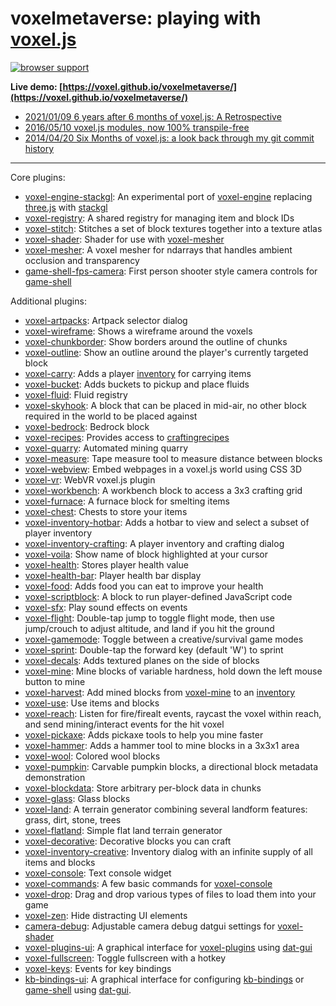 voxelmetaverse: playing with [voxel.js](https://github.com/voxel)
=========

[![browser support](https://ci.testling.com/voxel/voxelmetaverse.png)
](https://ci.testling.com/voxel/voxelmetaverse)


**Live demo: [https://voxel.github.io/voxelmetaverse/](https://voxel.github.io/voxelmetaverse/)**

* [2021/01/09 6 years after 6 months of voxel.js: A Retrospective](https://medium.com/@deathcap1/6-years-after-6-months-of-voxel-js-a-retrospective-1e8a2eadeb0)
* [2016/05/10 voxel.js modules, now 100% transpile-free](https://medium.com/@deathcap1/voxel-js-modules-now-100-transpile-free-f8df34ea74b5)
* [2014/04/20 Six Months of voxel.js: a look back through my git commit history](https://medium.com/@deathcap1/six-months-of-voxel-js-494be64dd1cc)

---

Core plugins:
* [voxel-engine-stackgl](https://github.com/voxel/voxel-engine-stackgl): An experimental port of [voxel-engine](https://github.com/maxogden/voxel-engine) replacing [three.js](http://threejs.org) with [stackgl](http://stack.gl)
* [voxel-registry](https://github.com/voxel/voxel-registry): A shared registry for managing item and block IDs
* [voxel-stitch](https://github.com/voxel/voxel-stitch): Stitches a set of block textures together into a texture atlas
* [voxel-shader](https://github.com/voxel/voxel-shader): Shader for use with [voxel-mesher](https://github.com/deathcap/voxel-mesher)
* [voxel-mesher](https://github.com/voxel/voxel-mesher): A voxel mesher for ndarrays that handles ambient occlusion and transparency
* [game-shell-fps-camera](https://github.com/deathcap/game-shell-fps-camera): First person shooter style camera controls for [game-shell](https://github.com/mikolalysenko/game-shell)

Additional plugins:
* [voxel-artpacks](https://github.com/voxel/voxel-artpacks): Artpack selector dialog
* [voxel-wireframe](https://github.com/voxel/voxel-wireframe): Shows a wireframe around the voxels
* [voxel-chunkborder](https://github.com/voxel/voxel-chunkborder): Show borders around the outline of chunks
* [voxel-outline](https://github.com/voxel/voxel-outline): Show an outline around the player's currently targeted block
* [voxel-carry](https://github.com/voxel/voxel-carry): Adds a player [inventory](https://github.com/deathcap/inventory) for carrying items
* [voxel-bucket](https://github.com/voxel/voxel-bucket): Adds buckets to pickup and place fluids
* [voxel-fluid](https://github.com/voxel/voxel-fluid): Fluid registry
* [voxel-skyhook](https://github.com/voxel/voxel-skyhook): A block that can be placed in mid-air, no other block required in the world to be placed against
* [voxel-bedrock](https://github.com/voxel/voxel-bedrock): Bedrock block
* [voxel-recipes](https://github.com/voxel/voxel-recipes): Provides access to [craftingrecipes](https://github.com/deathcap/craftingrecipes)
* [voxel-quarry](https://github.com/voxel/voxel-quarry): Automated mining quarry
* [voxel-measure](https://github.com/voxel/voxel-measure): Tape measure tool to measure distance between blocks
* [voxel-webview](https://github.com/voxel/voxel-webview): Embed webpages in a voxel.js world using CSS 3D
* [voxel-vr](https://github.com/voxel/voxel-vr): WebVR voxel.js plugin
* [voxel-workbench](https://github.com/voxel/voxel-workbench): A workbench block to access a 3x3 crafting grid
* [voxel-furnace](https://github.com/voxel/voxel-furnace): A furnace block for smelting items
* [voxel-chest](https://github.com/voxel/voxel-chest): Chests to store your items
* [voxel-inventory-hotbar](https://github.com/voxel/voxel-inventory-hotbar): Adds a hotbar to view and select a subset of player inventory
* [voxel-inventory-crafting](https://github.com/voxel/voxel-inventory-crafting): A player inventory and crafting dialog
* [voxel-voila](https://github.com/voxel/voxel-voila): Show name of block highlighted at your cursor
* [voxel-health](https://github.com/voxel/voxel-health): Stores player health value
* [voxel-health-bar](https://github.com/voxel/voxel-health-bar): Player health bar display
* [voxel-food](https://github.com/voxel/voxel-food): Adds food you can eat to improve your health
* [voxel-scriptblock](https://github.com/voxel/voxel-scriptblock): A block to run player-defined JavaScript code
* [voxel-sfx](https://github.com/voxel/voxel-sfx): Play sound effects on events
* [voxel-flight](https://github.com/voxel/voxel-flight): Double-tap jump to toggle flight mode, then use jump/crouch to adjust altitude, and land if you hit the ground
* [voxel-gamemode](https://github.com/voxel/voxel-gamemode): Toggle between a creative/survival game modes 
* [voxel-sprint](https://github.com/voxel/voxel-sprint): Double-tap the forward key (default 'W') to sprint
* [voxel-decals](https://github.com/voxel/voxel-decals): Adds textured planes on the side of blocks
* [voxel-mine](https://github.com/voxel/voxel-mine): Mine blocks of variable hardness, hold down the left mouse button to mine
* [voxel-harvest](https://github.com/voxel/voxel-harvest): Add mined blocks from [voxel-mine](https://github.com/deathcap/voxel-mine) to an [inventory](https://github.com/deathcap/inventory)
* [voxel-use](https://github.com/voxel/voxel-use): Use items and blocks
* [voxel-reach](https://github.com/voxel/voxel-reach): Listen for fire/firealt events, raycast the voxel within reach, and send mining/interact events for the hit voxel
* [voxel-pickaxe](https://github.com/voxel/voxel-pickaxe): Adds pickaxe tools to help you mine faster
* [voxel-hammer](https://github.com/voxel/voxel-hammer): Adds a hammer tool to mine blocks in a 3x3x1 area
* [voxel-wool](https://github.com/voxel/voxel-wool): Colored wool blocks
* [voxel-pumpkin](https://github.com/voxel/voxel-pumpkin): Carvable pumpkin blocks, a directional block metadata demonstration
* [voxel-blockdata](https://github.com/voxel/voxel-blockdata): Store arbitrary per-block data in chunks
* [voxel-glass](https://github.com/voxel/voxel-glass): Glass blocks
* [voxel-land](https://github.com/voxel/voxel-land): A terrain generator combining several landform features: grass, dirt, stone, trees
* [voxel-flatland](https://github.com/voxel/voxel-flatland): Simple flat land terrain generator
* [voxel-decorative](https://github.com/voxel/voxel-decorative): Decorative blocks you can craft
* [voxel-inventory-creative](https://github.com/voxel/voxel-inventory-creative): Inventory dialog with an infinite supply of all items and blocks
* [voxel-console](https://github.com/voxel/voxel-console): Text console widget
* [voxel-commands](https://github.com/voxel/voxel-commands): A few basic commands for [voxel-console](https://github.com/deathcap/voxel-console)
* [voxel-drop](https://github.com/voxel/voxel-drop): Drag and drop various types of files to load them into your game
* [voxel-zen](https://github.com/voxel/voxel-zen): Hide distracting UI elements
* [camera-debug](https://github.com/deathcap/camera-debug): Adjustable camera debug datgui settings for [voxel-shader](https://github.com/deathcap/voxel-shader)
* [voxel-plugins-ui](https://github.com/voxel/voxel-plugins-ui): A graphical interface for [voxel-plugins](https://github.com/deathcap/voxel-plugins) using [dat-gui](https://code.google.com/p/dat-gui/)
* [voxel-fullscreen](https://github.com/voxel/voxel-fullscreen): Toggle fullscreen with a hotkey
* [voxel-keys](https://github.com/voxel/voxel-keys): Events for key bindings
* [kb-bindings-ui](https://github.com/deathcap/kb-bindings-ui): A graphical interface for configuring [kb-bindings](https://github.com/deathcap/kb-bindings) or [game-shell](https://github.com/mikolalysenko/game-shell) using [dat-gui](https://code.google.com/p/dat-gui/).
